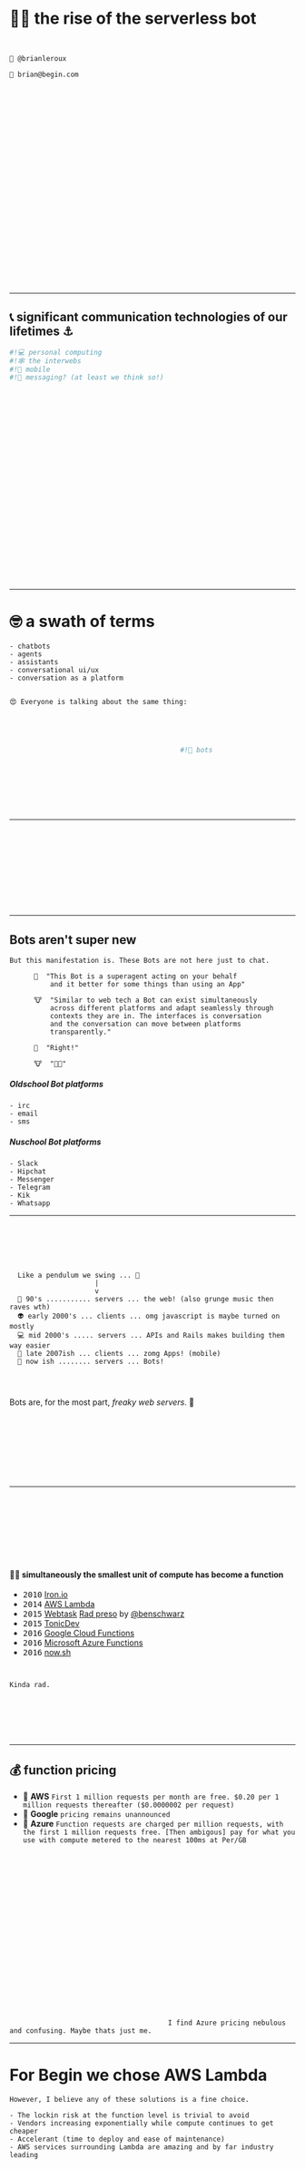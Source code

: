 # 🤖:speech_balloon: the rise of the serverless bot 
```
                                                                                 
                                                                               🔀 @brianleroux
                                                                               💌 brian@begin.com



























```
---
## 📞 significant communication technologies of our lifetimes ⚓️
```bash
#!💻 personal computing 
#!🕸 the interwebs     
#!📱 mobile             
#!💬 messaging? (at least we think so!)
























                                                                                             📟 📠 📺 📻
```
---
# 🤓 a swath of terms
```
- chatbots 
- agents
- assistants
- conversational ui/ux
- conversation as a platform


😍 Everyone is talking about the same thing:
```
```bash

```
```bash

```
```bash
         
```
```bash
                                          #!🤖 bots 
```
```bash
                         
```
```bash

```
```bash
                                
```
```bash
                                         
```
---
```    
                                                                                              
                                                                                              
                                                                                              
                                                                                              
                                                                                              
                                                                                              
                                                                                              
                                                                                              
                                                                                              
                                                                                              
```
---
## Bots aren't super new
```
But this manifestation is. These Bots are not here just to chat. 

      🐧  "This Bot is a superagent acting on your behalf 
          and it better for some things than using an App"

      🐮  "Similar to web tech a Bot can exist simultaneously 
          across different platforms and adapt seamlessly through 
          contexts they are in. The interfaces is conversation 
          and the conversation can move between platforms 
          transparently."

      🐧  "Right!"

      🐮  "👊🏾"
```
##### Oldschool Bot platforms
```
- irc
- email
- sms
```
##### Nuschool Bot platforms
```
- Slack
- Hipchat
- Messenger 
- Telegram
- Kik
- Whatsapp
```
---
```






  Like a pendulum we swing ... 💃
                     |
                     v
  👾 90's ........... servers ... the web! (also grunge music then raves wth)
  👽 early 2000's ... clients ... omg javascript is maybe turned on mostly
  💻 mid 2000's ..... servers ... APIs and Rails makes building them way easier
  📱 late 2007ish ... clients ... zomg Apps! (mobile)
  🤖 now ish ........ servers ... Bots!




```
Bots are, for the most part, *freaky web servers*. 🐸
```









```
---
```









```
####  :two_women_holding_hands::two_men_holding_hands: simultaneously the smallest unit of compute has become a function
- <kbd>2010</kbd> [Iron.io](https://www.iron.io/)
- <kbd>2014</kbd> [AWS Lambda](https://aws.amazon.com/lambda/)
- <kbd>2015</kbd> [Webtask](https://webtask.io) [Rad preso](https://speakerdeck.com/benschwarz/webtask-all-you-need-is-code) by [@benschwarz](https://twitter.com/benschwarz)
- <kbd>2015</kbd> [TonicDev](https://tonicdev.com)
- <kbd>2016</kbd> [Google Cloud Functions](https://cloud.google.com/functions/docs)
- <kbd>2016</kbd> [Microsoft Azure Functions](https://azure.microsoft.com/en-us/services/functions/)
- <kbd>2016</kbd> [now.sh](https://zeit.co/now/)
```

                                                                                              Kinda rad.


                                                                                              
                                                                                              
                                                                                              
                                                                                              
```
---
## 💰 function pricing
- 🙉 **AWS** `First 1 million requests per month are free. $0.20 per 1 million requests thereafter ($0.0000002 per request)`
- 🙊 **Google** `pricing remains unannounced`
- 🙈 **Azure** `Function requests are charged per million requests, with the first 1 million requests free. [Then ambigous] pay for what you use with compute metered to the nearest 100ms at Per/GB` 
```





















                                       I find Azure pricing nebulous and confusing. Maybe thats just me.
```
---
# For Begin we chose AWS Lambda
```
However, I believe any of these solutions is a fine choice. 

- The lockin risk at the function level is trivial to avoid
- Vendors increasing exponentially while compute continues to get cheaper
- Accelerant (time to deploy and ease of maintenance)
- AWS services surrounding Lambda are amazing and by far industry leading























```
---
# 💸 The real cost 
<blockquote>
"Lisp programmers know the value of everything and the cost of nothing."
- Alan Perlis ripping off Oscar Wilde
</blockquote>
```
The real price you'll pay is the cost of a adopting a new microservice style architecture.

👉 A new way of thinking for your dev team
👉 Also the tools for container techniques are still new(ish) and often raw
👉 Many repos that produce even smaller deployment artifacts makes dep mgmt tricky
👉 Many repos can also make deployment tricky (to mitigate automate everything from day zero)





















(Truly it is cheap enough to experiment with all them and I totally reccomend you do.)
```
---
```







```
### Things to maybe think about

- Bots are freaky web servers 😈
- But you don't have to build the server part anymore (⁉️)

```
















                                                                         thxs!
```
---
